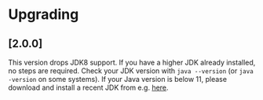 <!-- SPDX-FileCopyrightText: 2023 German Aerospace Center <amiris@dlr.de>

SPDX-License-Identifier: Apache-2.0 -->
# Upgrading

## [2.0.0]
This version drops JDK8 support.
If you have a higher JDK already installed, no steps are required.
Check your JDK version with `java --version` (or `java -version` on some systems). 
If your Java version is below 11, please download and install a recent JDK from e.g. [here](https://adoptium.net/).
